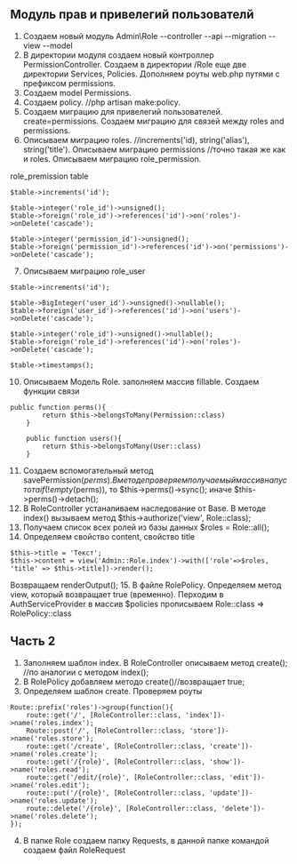 ## Модуль прав и привелегий пользователй

1. Создаем новый модуль Admin\Role --controller --api --migration --view --model
2. В директории модуля создаем новый контроллер PermissionController. Создаем в директории /Role еще две директории Services, Policies. Дополняем роуты web.php путями с префиксом permissions. 
3. Создаем model Permissions.
4. Создаем policy. //php artisan make:policy. 
5. Создаем миграцию для привелегий пользователей. create=permissions. Создаем миграцию для связей между roles and permissions.
6. Описываем миграцию roles. //increments('id), string('alias'), string('title'). Описываем миграцию permissions //точно такая же как и roles. Описываем миграцию role_permission.

role_premission table
```
$table->increments('id');
            
$table->integer('role_id')->unsigned();
$table->foreign('role_id')->references('id')->on('roles')->onDelete('cascade');

$table->integer('permission_id')->unsigned();
$table->foreign('permission_id')->references('id')->on('permissions')->onDelete('cascade');
```
7. Описываем миграцию role_user
```
$table->increments('id');
            
$table->BigInteger('user_id')->unsigned()->nullable();
$table->foreign('user_id')->references('id')->on('users')->onDelete('cascade');

$table->integer('role_id')->unsigned()->nullable();
$table->foreign('role_id')->references('id')->on('roles')->onDelete('cascade');

$table->timestamps();
```
10. Описываем Модель Role. заполняем массив fillable. Создаем функции связи 
```
public function perms(){
        return $this->belongsToMany(Permission::class)
    }

    public function users(){
        return $this->belongsToMany(User::class)
    }
``` 
11. Создаем вспомогательный метод savePermission($perms).  В методе проверяем получаемый массив на пустота if(!empty($perms)), то $this->perms()->sync(); иначе $this->perms()->detach();
12. В RoleController устаналиваем наследование от Base. В методе index() вызываем метод $this->authorize('view', Role::class);
13. Получаем список всех ролей из базы данных $roles = Role::all();
14. Определяем свойство content, свойство title
```
$this->title = 'Текст';
$this->content = view('Admin::Role.index')->with(['role'=>$roles, 'title' => $this->title])->render();
```
Возвращаем renderOutput();
15. В файле RolePolicy. Определяем метод view, который возвращает true (временно). Перходим в AuthServiceProvider в массив $policies прописываем Role::class => RolePolicy::class 

## Часть 2
1. Заполняем шаблон index. В RoleController описываем метод create(); //по аналогии с методом index();
2. В RolePolicy добавляем методо create()//возвращает true;
3. Определяем шаблон create. Проверяем роуты
```
Route::prefix('roles')->group(function(){
    route::get('/', [RoleController::class, 'index'])->name('roles.index');
    Route::post('/', [RoleController::class, 'store'])->name('roles.store');
    route::get('/create', [RoleController::class, 'create'])->name('roles.create');
    route::get('/{role}', [RoleController::class, 'show'])->name('roles.read');
    route::get('/edit/{role}', [RoleController::class, 'edit'])->name('roles.edit');
    route::put('/{role}', [RoleController::class, 'update'])->name('roles.update');
    route::delete('/{role}', [RoleController::class, 'delete'])->name('roles.delete');
});
```
4. В папке Role создаем папку Requests, в данной папке командой создаем файл RoleRequest
